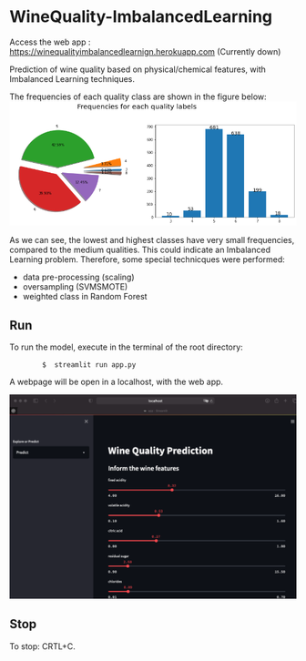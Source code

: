 # WineQuality-ImbalancedLearning

Access the web app : https://winequalityimbalancedlearnign.herokuapp.com (Currently down)


Prediction of wine quality based on physical/chemical features, with Imbalanced Learning techniques.

The frequencies of each quality class are shown in the figure below:
![](images/target_label_frequencies.png)

As we can see, the lowest and highest classes have very small frequencies, compared to the medium qualities. This could indicate an Imbalanced Learning problem. Therefore, some special technicques were performed:
- data pre-processing (scaling)
- oversampling (SVMSMOTE)
- weighted class in Random Forest

## Run

To run the model, execute in the terminal of the root directory:

            $  streamlit run app.py

A webpage will be open in a localhost, with the web app.

![](images/webpage_sample.png)

## Stop

To stop: CRTL+C.
